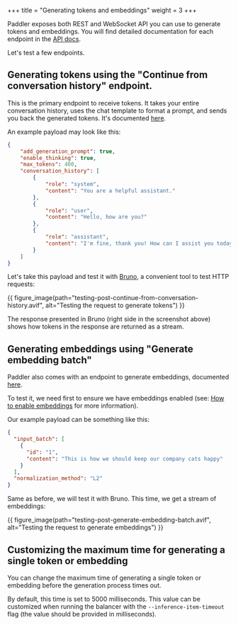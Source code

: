 +++
title = "Generating tokens and embeddings"
weight = 3
+++

Paddler exposes both REST and WebSocket API you can use to generate tokens and embeddings. You will find detailed documentation for each endpoint in the [API docs](@/api/introduction/using-paddler-api.md).   

Let's test a few endpoints.

## Generating tokens using the "Continue from conversation history" endpoint.

This is the primary endpoint to receive tokens. It takes your entire conversation history, uses the chat template to format a prompt, and sends you back the generated tokens. It's documented [here](@/api/inference-service/continue-from-conversation-history.md). 

An example payload may look like this:

```JSON
{
    "add_generation_prompt": true,
    "enable_thinking": true,
    "max_tokens": 400,
    "conversation_history": [
        {
            "role": "system",
            "content": "You are a helpful assistant."
        },
        {
            "role": "user",
            "content": "Hello, how are you?"
        },
        {
            "role": "assistant",
            "content": "I'm fine, thank you! How can I assist you today?"
        }
    ]
}
```

Let's take this payload and test it with [Bruno](https://www.usebruno.com/), a convenient tool to test HTTP requests:

{{ figure_image(path="testing-post-continue-from-conversation-history.avif", alt="Testing the request to generate tokens") }}

The response presented in Bruno (right side in the screenshot above) shows how tokens in the response are returned as a stream.

## Generating embeddings using "Generate embedding batch"

Paddler also comes with an endpoint to generate embeddings, documented [here](@/api/inference-service/generate-embedding-batch.md). 

To test it, we need first to ensure we have embeddings enabled (see: [How to enable embeddings](@/docs/internals/how-to-enable-embeddings/index.md) for more information).

Our example payload can be something like this:

```JSON
{
  "input_batch": [
    {
      "id": "1",
      "content": "This is how we should keep our company cats happy"
    }
  ],
  "normalization_method": "L2"
}
```

Same as before, we will test it with Bruno. This time, we get a stream of embeddings:

{{ figure_image(path="testing-post-generate-embedding-batch.avif", alt="Testing the request to generate embeddings") }}

## Customizing the maximum time for generating a single token or embedding

You can change the maximum time of generating a single token or embedding before the generation process times out. 

By default, this time is set to 5000 milliseconds. This value can be customized when running the balancer with the `--inference-item-timeout` flag (the value should be provided in milliseconds).
